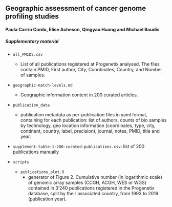 ## Geographic assessment of cancer genome profiling studies
#### Paula Carrio Cordo, Elise Acheson, Qingyao Huang and Michael Baudis
##### Supplementary material

- `all_PMIDS.csv`
    * List of all publications registered at Progenetix analysed. The files contain PMID, First author, City, Coordinates, Country, and Number of samples.

- `geographic-match-levels.md`
    * Geographic information content in 200 curated articles.

- `publication_data`
    * publication metadata as per-publication files in yaml format, containing for each publication: list of authors, counts of bio samples by technology, geo location information (coordinates, type, city, continent, country, label, precision), journal, notes, PMID, title and year.

- `supplement-table-1-200-curated-publications.csv`: list of 200 publications manually 

- `scripts`
    * `publications_plot.R`
        - generator of Figure 2. Cumulative number (in logarithmic scale) of genomic array samples (CCGH, ACGH, WES or WGS) contained in 3’240 publications registered in the Progenetix database, split by their associated country, from 1993 to 2019 (publication year).


